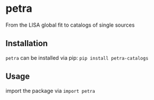 # petra
 From the LISA global fit to catalogs of single sources

## Installation
 `petra` can be installed via pip:
 ```pip install petra-catalogs```

## Usage
 import the package via `import petra`